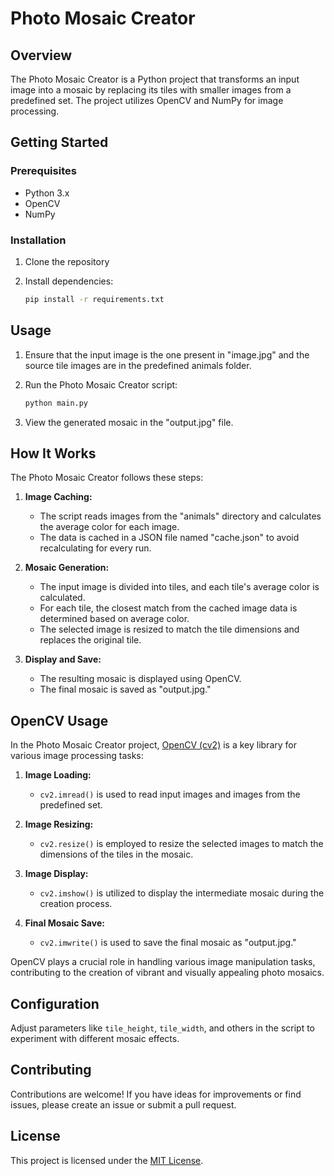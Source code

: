 # Photo Mosaic Creator

## Overview

The Photo Mosaic Creator is a Python project that transforms an input image into a mosaic by replacing its tiles with smaller images from a predefined set. The project utilizes OpenCV and NumPy for image processing.

## Getting Started

### Prerequisites

- Python 3.x
- OpenCV
- NumPy

### Installation

1. Clone the repository

2. Install dependencies:

    ```bash
    pip install -r requirements.txt
    ```

## Usage

1. Ensure that the input image is the one present in "image.jpg" and the source tile images are in the predefined animals folder.
2. Run the Photo Mosaic Creator script:

    ```bash
    python main.py
    ```

3. View the generated mosaic in the "output.jpg" file.

## How It Works

The Photo Mosaic Creator follows these steps:

1. **Image Caching:**
   - The script reads images from the "animals" directory and calculates the average color for each image.
   - The data is cached in a JSON file named "cache.json" to avoid recalculating for every run.

2. **Mosaic Generation:**
   - The input image is divided into tiles, and each tile's average color is calculated.
   - For each tile, the closest match from the cached image data is determined based on average color.
   - The selected image is resized to match the tile dimensions and replaces the original tile.

3. **Display and Save:**
   - The resulting mosaic is displayed using OpenCV.
   - The final mosaic is saved as "output.jpg."

## OpenCV Usage

In the Photo Mosaic Creator project, [OpenCV (cv2)](https://opencv.org/) is a key library for various image processing tasks:

1. **Image Loading:**
   - `cv2.imread()` is used to read input images and images from the predefined set.

2. **Image Resizing:**
   - `cv2.resize()` is employed to resize the selected images to match the dimensions of the tiles in the mosaic.

3. **Image Display:**
   - `cv2.imshow()` is utilized to display the intermediate mosaic during the creation process.

4. **Final Mosaic Save:**
   - `cv2.imwrite()` is used to save the final mosaic as "output.jpg."

OpenCV plays a crucial role in handling various image manipulation tasks, contributing to the creation of vibrant and visually appealing photo mosaics.


## Configuration

Adjust parameters like `tile_height`, `tile_width`, and others in the script to experiment with different mosaic effects.

## Contributing

Contributions are welcome! If you have ideas for improvements or find issues, please create an issue or submit a pull request.

## License

This project is licensed under the [MIT License](LICENSE).
